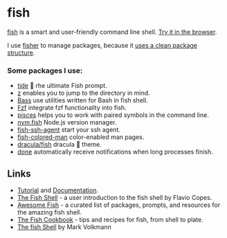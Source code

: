 # fish

[fish](https://fishshell.com/) is a smart and user-friendly command line shell. [Try it in the browser](https://rootnroll.com/d/fish-shell/).

I use [fisher](https://github.com/jorgebucaran/fisher) to manage packages, because it [uses a clean package structure](https://github.com/jorgebucaran/fisher/issues/481).

### Some packages I use:

* [tide](https://github.com/IlanCosman/tide) 🌊 rhe ultimate Fish prompt.
* [z](https://github.com/jethrokuan/z) enables you to jump to the directory in mind.
* [Bass](https://github.com/edc/bass) use utilities written for Bash in fish shell.
* [Fzf](https://github.com/jethrokuan/fzf) integrate fzf functionality into fish.
* [pisces](https://github.com/laughedelic/pisces) helps you to work with paired symbols in the command line.
* [nvm.fish](https://github.com/jorgebucaran/nvm.fish) Node.js version manager.
* [fish-ssh-agent](https://github.com/danhper/fish-ssh-agent) start your ssh agent.
* [fish-colored-man](https://github.com/decors/fish-colored-man) color-enabled man pages.
* [dracula/fish](https://github.com/dracula/fish) dracula 🧛 theme.
* [done](https://github.com/franciscolourenco/done) automatically receive notifications when long processes finish.

## Links

* [Tutorial](https://fishshell.com/docs/current/tutorial.html) and [Documentation](https://fishshell.com/docs/current/index.html).
* [The Fish Shell](https://flaviocopes.com/fish-shell/) - a user introduction to the fish shell by Flavio Copes.
* [Awesome Fish](https://github.com/jorgebucaran/awesome-fish) - a curated list of packages, prompts, and resources for the amazing fish shell.
* [The Fish Cookbook](https://github.com/jorgebucaran/fish-cookbook) - tips and recipes for fish, from shell to plate.
* [The fish Shell](https://mvolkmann.github.io/fish-article/) by Mark Volkmann

